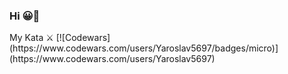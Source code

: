 ### Hi 😀👋
<div text-align="right">
  <span>My Kata ⚔️ </span>
  [![Codewars](https://www.codewars.com/users/Yaroslav5697/badges/micro)](https://www.codewars.com/users/Yaroslav5697)
</div>
